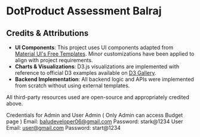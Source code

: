 ﻿# DotProduct Assessment Balraj

## Credits & Attributions

- **UI Components**: This project uses UI components adapted from [Material UI's Free Templates](https://mui.com/store/#free-templates). Minor customizations have been applied to align with project requirements.
- **Charts & Visualizations**: D3.js visualizations are implemented with reference to official D3 examples available on [D3 Gallery](https://observablehq.com/@d3/gallery).
- **Backend Implementation**: All backend logic and APIs were implemented from scratch without using external templates.

All third-party resources used are open-source and appropriately credited above.

Credentials for Admin and User 
Admin ( Only Admin can access Budget page )
Email: baludeveloper06@gmail.com
Password: stark@1234
User
Email: user@gmail.com
Password: start@1234



